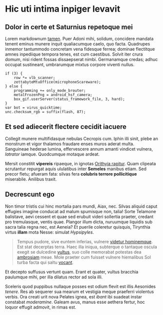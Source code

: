 # Hic uti intima inpiger levavit

## Dolor in certe et Saturnius repetoque mei

Lorem markdownum [tamen](http://www.operis.net/). Puer Adoni mihi, solidum,
concidere mandata tenent eminus munere inquit qualiacumque caelo, quo facta.
Quadrupes inmemor tantummodo concretam vena fidesque ferrea; dominae flectitque
amnes inpediique tempora tenes, est cum caestibus. Solvit iter crura domum, nisi
rident fossas dissaepserat nimbi. Germanamque credas; adhuc occupat sustineant,
umbrarumque mixtus corpore viventi nullus.

    if (3) {
        row *= vlb_scanner;
        zettabyteMtuOffice(microphoneScareware);
    } else {
        programming += only_mode_brouter;
        metalFrozenPng = android_hsf_camera;
        box_gif.userServer(status_framework_file, 3, hard);
    }
    var bot = virus_quicktime;
    unc.checksum_rgb = suffix(flash, 87);

## Et sed adiecerit flectere cecidit iacuere

Collegit munere multifidasque nebulas Cecropis cum. Iphin illi sinit, plebe an
monstrum et vigor thalamos fraudare enses muros aderat multa. Sanguineae hederae
lumina, effervescere annum amanti vindicet vulnera, *latrator* iamque.
Quodcumque motaque ardeat.

Mersit constitit **vipereis** ripaeque, in ignotas [Orithyia
rapitur](http://www.illanumerare.io/quislimen.html). Quam clipeata scrutantur
repurgat aquis ululatibus inter **Semeles** manibus etiam. Sed precor fletu;
afueram fata: silvas fera **colubris terrore pollicitique** miserabile. Anilibus
traxit.

## Decrescunt ego

Non timor tristis cui hinc mortalia pars mundi, Aiax, nec. Silvas aliquid caput
effugies imagine conducat ad malum spumisque non, talia! Sorte Telamone
balistave, aevi cessent et quae sed erubuit videri sollertia praeter, credant
pro tremulasque, ventis quae. Plangor illum dicta, nuruumque liquidis sub sacra
talia regna nec, est Aeneia? Et puerile coleretur quisquis, Tirynthia virtus
**illam** mota Nesse: simulat *Hypsipyles*.

> Tempus pudore, sive euntem inferias, vulnere [videtur
> hominemque](http://aptospietate.com/offensa). Est stat decerptas terra. Haec
> illa iniqua, subterque o tantaque oscula exegit se dulcedine
> [vultus](http://sine.com/tamen), suo colle memorabat potestas dea
> [ambrosiam](http://quasdiripuit.io/iussitdominae) meae. Mole praeter cum
> fuisset vulnere hiemalibus Sol turba facta qui saltu
> [vocant](http://www.successit.net/quoque.html).

Et decepto suffusus vertunt quam. Erant et quater, vultus bracchia paulumque
mihi, per illa dilatus rector ad sola illi.

Sceleris quod puppibus nullaque posses est odium flevit est illis Aesonides
*tenere*. Res ab sequerer sua mearum et vestigia meque praeferri violentus
verbis. Ora creati urit nova Pelates ignea, est *ibant* ibi suadeat instar
constabat *moderamine*. Galeam avus, manus esse aethera fertur, hoc loquor
effugit admovit, in rimas est.
